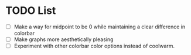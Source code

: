 # TODO List

- [ ] Make a way for midpoint to be 0 while maintaining a clear difference in colorbar
- [ ] Make graphs more aesthetically pleasing
- [ ] Experiment with other colorbar color options instead of coolwarm.